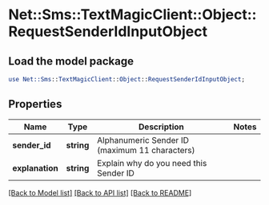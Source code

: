 # Net::Sms::TextMagicClient::Object::RequestSenderIdInputObject

## Load the model package
```perl
use Net::Sms::TextMagicClient::Object::RequestSenderIdInputObject;
```

## Properties
Name | Type | Description | Notes
------------ | ------------- | ------------- | -------------
**sender_id** | **string** | Alphanumeric Sender ID (maximum 11 characters) | 
**explanation** | **string** | Explain why do you need this Sender ID | 

[[Back to Model list]](../README.md#documentation-for-models) [[Back to API list]](../README.md#documentation-for-api-endpoints) [[Back to README]](../README.md)


